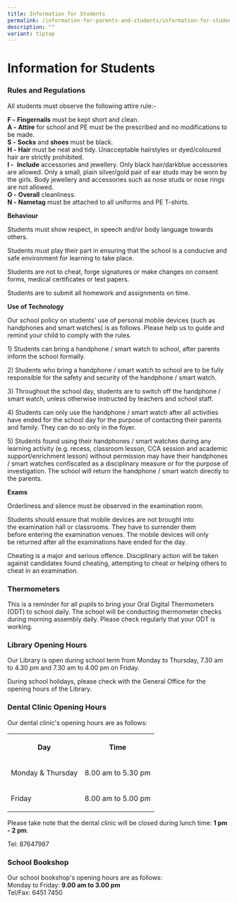 ```yaml
---
title: Information for Students
permalink: /information-for-parents-and-students/information-for-students/
description: ""
variant: tiptap
---
```

<h1><strong>Information for Students</strong></h1>
<h3>Rules and Regulations</h3>
<p>All students must observe the following attire rule:-</p>
<p><strong>F -</strong>&nbsp;<strong>Fingernails</strong>&nbsp;must be kept
short and clean.
<br><strong>A -</strong>&nbsp;<strong>Attire</strong>&nbsp;for school and
PE must be the prescribed and no&nbsp;modifications to be made.
<br><strong>S -</strong>&nbsp;<strong>Socks</strong>&nbsp;and&nbsp;<strong>shoes</strong>&nbsp;must
be black.
<br><strong>H -</strong>&nbsp;<strong>Hair</strong>&nbsp;must be neat and
tidy. Unacceptable hairstyles or dyed/coloured hair are strictly prohibited.
<br><strong>I -</strong>&nbsp;&nbsp;<strong>Include</strong>&nbsp;accessories
and jewellery. Only black hair/darkblue accessories are allowed. Only a&nbsp;small,
plain silver/gold&nbsp;pair of ear studs may be worn by the girls. Body
jewellery&nbsp;and accessories such as nose studs or nose rings are not&nbsp;allowed.
<br><strong>O&nbsp;-</strong>&nbsp;<strong>Overall</strong>&nbsp;cleanliness.
<br><strong>N -</strong>&nbsp;<strong>Nametag</strong>&nbsp;must be attached
to all uniforms and PE T-shirts.</p>
<p><strong>Behaviour</strong>
</p>
<p>Students must show respect, in speech and/or body language&nbsp;towards
others.</p>
<p>Students must play their part in ensuring that the school is a&nbsp;conducive
and safe environment for learning to take place.</p>
<p>Students are not to cheat, forge signatures or make changes on&nbsp;consent
forms, medical certificates or test papers.</p>
<p>Students are to submit all homework and assignments on time.</p>
<p><strong>Use of Technology</strong>
</p>
<p>Our school policy on students' use of personal mobile devices (such as
handphones and smart watches) is as follows. Please help us to guide and
remind your child to comply with the rules.</p>
<p>1) Students can bring a handphone / smart watch to school, after parents
inform the school formally.</p>
<p>2) Students who bring a handphone / smart watch to school are to be fully
responsible for the safety and security of the handphone / smart watch.</p>
<p>3) Throughout the school day, students are to switch off the handphone
/ smart watch, unless otherwise instructed by teachers and school staff.</p>
<p>4) Students can only use the handphone / smart watch after all activities
have ended for the school day for the purpose of contacting their parents
and family. They can do so only in the foyer.</p>
<p>5) Students found using their handphones / smart watches during any learning
activity (e.g. recess, classroom lesson, CCA session and academic support/enrichment
lesson) without permission may have their handphones / smart watches confiscated
as a disciplinary measure or for the purpose of investigation. The school
will return the handphone / smart watch directly to the parents.</p>
<p><strong>Exams</strong>
</p>
<p>Orderliness and silence must be observed in the examination room.</p>
<p>Students should ensure that mobile devices are not brought into the&nbsp;examination
hall or classrooms. They have to surrender them before&nbsp;entering the
examination venues. The mobile devices will only be&nbsp;returned after
all the examinations have ended for the day.</p>
<p>Cheating is a major and serious offence. Disciplinary action will be&nbsp;taken
against candidates found cheating, attempting to cheat or&nbsp;helping
others to cheat in an examination.</p>
<h3>Thermometers</h3>
<p>This is a reminder for all pupils to bring your Oral Digital Thermometers
(ODT) to school daily. The school will be conducting thermometer checks
during morning assembly daily. Please check regularly that your ODT is
working.</p>
<h3>Library Opening Hours</h3>
<p>Our Library is open during school term from Monday to Thursday, 7.30 am
to 4.30 pm and 7.30 am to 4.00 pm on Friday.</p>
<p>During school holidays, please check with the General Office for the opening
hours of the Library.</p>
<h3>Dental Clinic Opening Hours</h3>
<p>Our dental clinic's opening hours are as follows:</p>
<table>
<tbody>
<tr>
<th rowspan="1" colspan="1">
<p><strong>Day</strong>
</p>
</th>
<th rowspan="1" colspan="1">
<p><strong>Time</strong>
</p>
</th>
</tr>
<tr>
<td rowspan="1" colspan="1">
<p>Monday &amp; Thursday</p>
</td>
<td rowspan="1" colspan="1">
<p>8.00 am to 5.30 pm</p>
</td>
</tr>
<tr>
<td rowspan="1" colspan="1">
<p>Friday</p>
</td>
<td rowspan="1" colspan="1">
<p>8.00 am to 5.00 pm</p>
</td>
</tr>
</tbody>
</table>
<p>Please take note that the dental clinic will be closed during lunch time:&nbsp;<strong>1 pm - 2 pm</strong>.&nbsp;</p>
<p>Tel: 87647987</p>
<h3>School Bookshop</h3>
<p>Our school bookshop's opening hours are as follows:
<br>Monday to Friday:&nbsp;<strong>9.00 am to&nbsp;3.00 pm</strong>
<br>Tel/Fax: 6451 7450</p>
